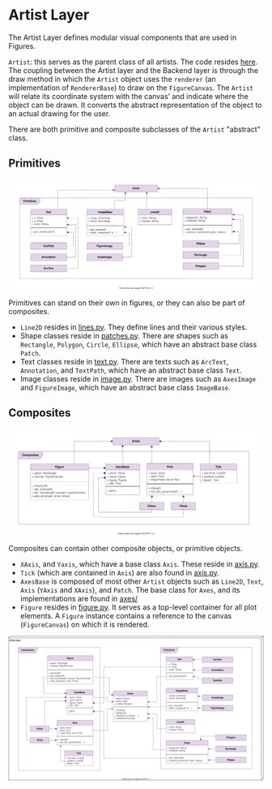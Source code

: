 # Artist Layer

The Artist Layer defines modular visual components that are used in Figures.

`Artist`: this serves as the parent class of all artists. The code resides [here](https://github.com/matplotlib/matplotlib/blob/master/lib/matplotlib/artist.py). The coupling between the Artist layer and the Backend layer is through the draw method in which the `Artist` object uses the `renderer` (an implementation of `RendererBase`) to draw on the `FigureCanvas`. The `Artist` will relate its coordinate system with the canvas’ and indicate where the object can be drawn. It converts the abstract representation of the object to an actual drawing for the user. 

There are both primitive and composite subclasses of the `Artist` "abstract" class.

## Primitives

![Artist Layer UML - Primitives](./img/UML_Artist_Layer_Primitive.svg)

Primitives can stand on their own in figures, or they can also be part of composites.

- `Line2D` resides in [lines.py](https://github.com/matplotlib/matplotlib/blob/master/lib/matplotlib/lines.py). They define lines and their various styles.
- Shape classes reside in [patches.py](https://github.com/matplotlib/matplotlib/blob/master/lib/matplotlib/patches.py). There are shapes such as `Rectangle`, `Polygon`, `Circle`, `Ellipse`, which have an abstract base class `Patch`.
- Text classes reside in [text.py](https://github.com/matplotlib/matplotlib/blob/master/lib/matplotlib/text.py). There are texts such as `ArcText`, `Annotation`, and `TextPath`, which have an abstract base class `Text`.
- Image classes reside in [image.py](https://github.com/matplotlib/matplotlib/blob/master/lib/matplotlib/image.py). There are images such as `AxesImage` and `FigureImage`, which have an abstract base class `ImageBase`.

## Composites

![Artist Layer UML - Composite](./img/UML_Artist_Layer_Composite.svg)

Composites can contain other composite objects, or primitive objects.

- `XAxis`, and `Yaxis`, which have a base class `Axis`. These reside in [axis.py](https://github.com/matplotlib/matplotlib/blob/master/lib/matplotlib/axis.py).
- `Tick` (which are contained in `Axis`) are also found in [axis.py](https://github.com/matplotlib/matplotlib/blob/master/lib/matplotlib/axis.py).
- `AxesBase` is composed of most other `Artist` objects such as `Line2D`, `Text`, `Axis` (`YAxis` and `XAxis`), and `Patch`. The base class for `Axes`, and its implementations are found in [axes/](https://github.com/matplotlib/matplotlib/blob/master/lib/matplotlib/axes)
- `Figure` resides in [figure.py](https://github.com/matplotlib/matplotlib/blob/master/lib/matplotlib/figure.py). It serves as a top-level container for all plot elements. A `Figure` instance contains a reference to the canvas (`FigureCanvas`) on which it is rendered.

![Artist Layer UML](./img/UML_Artist_Layer.svg)
